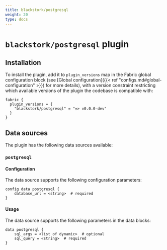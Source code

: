 ```yaml
---
title: blackstork/postgresql
weight: 20
type: docs
---
```


# `blackstork/postgresql` plugin

## Installation

To install the plugin, add it to `plugin_versions` map in the Fabric global configuration block (see [Global configuration]({{< ref "configs.md#global-configuration" >}}) for more details), with a version constraint restricting which available versions of the plugin the codebase is compatible with:

```hcl
fabric {
  plugin_versions = {
    "blackstork/postgresql" = "=> v0.0.0-dev"
  }
}
```

## Data sources

The plugin has the following data sources available:

### `postgresql`

#### Configuration

The data source supports the following configuration parameters:

```hcl
config data postgresql {
    database_url = <string>  # required
}
```

#### Usage

The data source supports the following parameters in the data blocks:

```hcl
data postgresql {
    sql_args = <list of dynamic>  # optional
    sql_query = <string>  # required
}
```
